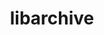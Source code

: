 ---
title: "libarchive"
layout: cache
categories: [package, develop-2023-12-10]
meta: {"versions": ["3.7.1"], "compilers": ["cce@=15.0.1", "gcc@=10.3.0", "gcc@=11.1.0", "gcc@=11.4.0", "gcc@=7.3.1", "gcc@=7.5.0", "gcc@=9.4.0", "oneapi@=2023.2.0"], "oss": ["amzn2", "rhel8", "sle_hpc15", "ubuntu18.04", "ubuntu20.04"], "platforms": ["linux"], "targets": ["aarch64", "neoverse_n1", "neoverse_v1", "ppc64le", "x86_64_v3", "x86_64_v4", "zen4"], "stacks": ["aws-isc", "aws-isc-aarch64", "data-vis-sdk", "e4s", "e4s-cray-rhel", "e4s-cray-sles", "e4s-neoverse_v1", "e4s-oneapi", "e4s-power", "e4s-rocm-external", "radiuss", "root"], "num_specs": 13, "num_specs_by_stack": {"aws-isc-aarch64": 2, "root": 13, "aws-isc": 1, "e4s-cray-rhel": 2, "e4s-cray-sles": 2, "radiuss": 1, "e4s-neoverse_v1": 1, "e4s-power": 1, "data-vis-sdk": 1, "e4s-rocm-external": 1, "e4s": 1, "e4s-oneapi": 1}}
spec_details: [{"hash": "aetnuans65n32oeujgh65jb2q2zj3spu", "compiler": "gcc@=7.3.1", "versions": ["3.7.1"], "os": "amzn2", "platform": "linux", "target": "aarch64", "variants": ["build_system=autotools", "compression=bz2lib,lz4,lzma,lzo2,zlib,zstd", "crypto=openssl", "+iconv", "libs=shared,static", "programs=none", "xar=libxml2"], "stacks": ["aws-isc-aarch64", "root"], "size": "-", "tarball": "https://binaries.spack.io/develop-2023-12-10/build_cache/linux-amzn2-aarch64/gcc-7.3.1/libarchive-3.7.1/linux-amzn2-aarch64-gcc-7.3.1-libarchive-3.7.1-aetnuans65n32oeujgh65jb2q2zj3spu.spack"}, {"hash": "tjk3xgzpcxacojj57zijhd4f5635dlj2", "compiler": "gcc@=7.3.1", "versions": ["3.7.1"], "os": "amzn2", "platform": "linux", "target": "neoverse_n1", "variants": ["build_system=autotools", "compression=bz2lib,lz4,lzma,lzo2,zlib,zstd", "crypto=openssl", "+iconv", "libs=shared,static", "programs=none", "xar=libxml2"], "stacks": ["aws-isc-aarch64", "root"], "size": "-", "tarball": "https://binaries.spack.io/develop-2023-12-10/build_cache/linux-amzn2-neoverse_n1/gcc-7.3.1/libarchive-3.7.1/linux-amzn2-neoverse_n1-gcc-7.3.1-libarchive-3.7.1-tjk3xgzpcxacojj57zijhd4f5635dlj2.spack"}, {"hash": "fqrdiruijkhgjaoeuswwewabyq35mz3e", "compiler": "gcc@=7.3.1", "versions": ["3.7.1"], "os": "amzn2", "platform": "linux", "target": "x86_64_v3", "variants": ["build_system=autotools", "compression=bz2lib,lz4,lzma,lzo2,zlib,zstd", "crypto=openssl", "+iconv", "libs=shared,static", "programs=none", "xar=libxml2"], "stacks": ["root", "aws-isc"], "size": "-", "tarball": "https://binaries.spack.io/develop-2023-12-10/build_cache/linux-amzn2-x86_64_v3/gcc-7.3.1/libarchive-3.7.1/linux-amzn2-x86_64_v3-gcc-7.3.1-libarchive-3.7.1-fqrdiruijkhgjaoeuswwewabyq35mz3e.spack"}, {"hash": "dr57zhnpi5twhyn4yl24fs3cd3cv3b5i", "compiler": "cce@=15.0.1", "versions": ["3.7.1"], "os": "rhel8", "platform": "linux", "target": "zen4", "variants": ["build_system=autotools", "compression=bz2lib,lz4,lzma,lzo2,zlib,zstd", "crypto=openssl", "+iconv", "libs=shared,static", "programs=none", "xar=libxml2"], "stacks": ["root", "e4s-cray-rhel"], "size": "-", "tarball": "https://binaries.spack.io/develop-2023-12-10/build_cache/linux-rhel8-zen4/cce-15.0.1/libarchive-3.7.1/linux-rhel8-zen4-cce-15.0.1-libarchive-3.7.1-dr57zhnpi5twhyn4yl24fs3cd3cv3b5i.spack"}, {"hash": "6goh7ibdiqozovrl5irbaw6vhoyhlzel", "compiler": "cce@=15.0.1", "versions": ["3.7.1"], "os": "rhel8", "platform": "linux", "target": "zen4", "variants": ["build_system=autotools", "compression=bz2lib,lz4,lzma,lzo2,zlib,zstd", "crypto=openssl", "+iconv", "libs=shared,static", "programs=none", "xar=libxml2"], "stacks": ["root", "e4s-cray-rhel"], "size": "-", "tarball": "https://binaries.spack.io/develop-2023-12-10/build_cache/linux-rhel8-zen4/cce-15.0.1/libarchive-3.7.1/linux-rhel8-zen4-cce-15.0.1-libarchive-3.7.1-6goh7ibdiqozovrl5irbaw6vhoyhlzel.spack"}, {"hash": "wcxrgeoyvcrci7apzxs3i3wixlkl45fq", "compiler": "gcc@=10.3.0", "versions": ["3.7.1"], "os": "sle_hpc15", "platform": "linux", "target": "x86_64_v4", "variants": ["build_system=autotools", "compression=bz2lib,lz4,lzma,lzo2,zlib,zstd", "crypto=openssl", "+iconv", "libs=shared,static", "programs=none", "xar=libxml2"], "stacks": ["root", "e4s-cray-sles"], "size": "-", "tarball": "https://binaries.spack.io/develop-2023-12-10/build_cache/linux-sle_hpc15-x86_64_v4/gcc-10.3.0/libarchive-3.7.1/linux-sle_hpc15-x86_64_v4-gcc-10.3.0-libarchive-3.7.1-wcxrgeoyvcrci7apzxs3i3wixlkl45fq.spack"}, {"hash": "u7do7j5nqyvtqga7cb35kjtwgmawfz4q", "compiler": "gcc@=10.3.0", "versions": ["3.7.1"], "os": "sle_hpc15", "platform": "linux", "target": "x86_64_v4", "variants": ["build_system=autotools", "compression=bz2lib,lz4,lzma,lzo2,zlib,zstd", "crypto=openssl", "+iconv", "libs=shared,static", "programs=none", "xar=libxml2"], "stacks": ["root", "e4s-cray-sles"], "size": "-", "tarball": "https://binaries.spack.io/develop-2023-12-10/build_cache/linux-sle_hpc15-x86_64_v4/gcc-10.3.0/libarchive-3.7.1/linux-sle_hpc15-x86_64_v4-gcc-10.3.0-libarchive-3.7.1-u7do7j5nqyvtqga7cb35kjtwgmawfz4q.spack"}, {"hash": "cmvhogvsvhv4f6e4zejswmy4lohzjqjx", "compiler": "gcc@=7.5.0", "versions": ["3.7.1"], "os": "ubuntu18.04", "platform": "linux", "target": "x86_64_v3", "variants": ["build_system=autotools", "compression=bz2lib,lz4,lzma,lzo2,zlib,zstd", "crypto=openssl", "+iconv", "libs=shared,static", "programs=none", "xar=libxml2"], "stacks": ["radiuss", "root"], "size": "-", "tarball": "https://binaries.spack.io/develop-2023-12-10/build_cache/linux-ubuntu18.04-x86_64_v3/gcc-7.5.0/libarchive-3.7.1/linux-ubuntu18.04-x86_64_v3-gcc-7.5.0-libarchive-3.7.1-cmvhogvsvhv4f6e4zejswmy4lohzjqjx.spack"}, {"hash": "f2fg3aywwgtljokbsieyj5komqdx4iiu", "compiler": "gcc@=11.4.0", "versions": ["3.7.1"], "os": "ubuntu20.04", "platform": "linux", "target": "neoverse_v1", "variants": ["build_system=autotools", "compression=bz2lib,lz4,lzma,lzo2,zlib,zstd", "crypto=openssl", "+iconv", "libs=shared,static", "programs=none", "xar=libxml2"], "stacks": ["e4s-neoverse_v1", "root"], "size": "-", "tarball": "https://binaries.spack.io/develop-2023-12-10/build_cache/linux-ubuntu20.04-neoverse_v1/gcc-11.4.0/libarchive-3.7.1/linux-ubuntu20.04-neoverse_v1-gcc-11.4.0-libarchive-3.7.1-f2fg3aywwgtljokbsieyj5komqdx4iiu.spack"}, {"hash": "2kouz7pl5yja77sszxuss7m4t5qpy7qr", "compiler": "gcc@=9.4.0", "versions": ["3.7.1"], "os": "ubuntu20.04", "platform": "linux", "target": "ppc64le", "variants": ["build_system=autotools", "compression=bz2lib,lz4,lzma,lzo2,zlib,zstd", "crypto=openssl", "+iconv", "libs=shared,static", "programs=none", "xar=libxml2"], "stacks": ["e4s-power", "root"], "size": "-", "tarball": "https://binaries.spack.io/develop-2023-12-10/build_cache/linux-ubuntu20.04-ppc64le/gcc-9.4.0/libarchive-3.7.1/linux-ubuntu20.04-ppc64le-gcc-9.4.0-libarchive-3.7.1-2kouz7pl5yja77sszxuss7m4t5qpy7qr.spack"}, {"hash": "p6iigtgkdaomsx4n2hggsqigmklfybbq", "compiler": "gcc@=11.1.0", "versions": ["3.7.1"], "os": "ubuntu20.04", "platform": "linux", "target": "x86_64_v3", "variants": ["build_system=autotools", "compression=bz2lib,lz4,lzma,lzo2,zlib,zstd", "crypto=openssl", "+iconv", "libs=shared,static", "programs=none", "xar=expat"], "stacks": ["root", "data-vis-sdk"], "size": "-", "tarball": "https://binaries.spack.io/develop-2023-12-10/build_cache/linux-ubuntu20.04-x86_64_v3/gcc-11.1.0/libarchive-3.7.1/linux-ubuntu20.04-x86_64_v3-gcc-11.1.0-libarchive-3.7.1-p6iigtgkdaomsx4n2hggsqigmklfybbq.spack"}, {"hash": "p6xchh36uhizakrazi74gp266eoqazod", "compiler": "gcc@=11.4.0", "versions": ["3.7.1"], "os": "ubuntu20.04", "platform": "linux", "target": "x86_64_v3", "variants": ["build_system=autotools", "compression=bz2lib,lz4,lzma,lzo2,zlib,zstd", "crypto=openssl", "+iconv", "libs=shared,static", "programs=none", "xar=libxml2"], "stacks": ["e4s-rocm-external", "e4s", "root"], "size": "-", "tarball": "https://binaries.spack.io/develop-2023-12-10/build_cache/linux-ubuntu20.04-x86_64_v3/gcc-11.4.0/libarchive-3.7.1/linux-ubuntu20.04-x86_64_v3-gcc-11.4.0-libarchive-3.7.1-p6xchh36uhizakrazi74gp266eoqazod.spack"}, {"hash": "otsgyg7gj4274ljifwdqi7ursskx2cdw", "compiler": "oneapi@=2023.2.0", "versions": ["3.7.1"], "os": "ubuntu20.04", "platform": "linux", "target": "x86_64_v3", "variants": ["build_system=autotools", "compression=bz2lib,lz4,lzma,lzo2,zlib,zstd", "crypto=openssl", "+iconv", "libs=shared,static", "programs=none", "xar=libxml2"], "stacks": ["e4s-oneapi", "root"], "size": "-", "tarball": "https://binaries.spack.io/develop-2023-12-10/build_cache/linux-ubuntu20.04-x86_64_v3/oneapi-2023.2.0/libarchive-3.7.1/linux-ubuntu20.04-x86_64_v3-oneapi-2023.2.0-libarchive-3.7.1-otsgyg7gj4274ljifwdqi7ursskx2cdw.spack"}]
---